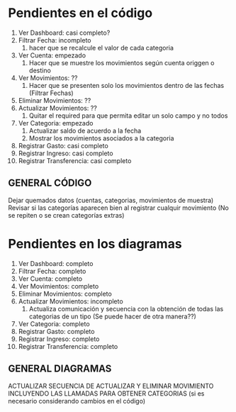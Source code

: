 # Pendientes en el código

1. Ver Dashboard: casi completo?
2. Filtrar Fecha: incompleto
   1. hacer que se recalcule el valor de cada categoria
3. Ver Cuenta: empezado
   1. Hacer que se muestre los movimientos según cuenta origgen o destino
4. Ver Movimientos: ??
   1. Hacer que se presenten solo los movimientos dentro de las fechas (Filtrar Fechas)
5. Eliminar Movimientos: ??
6. Actualizar Movimientos: ??
   1. Quitar el required para que permita editar un solo campo y no todos
7. Ver Categoria: empezado
   1. Actualizar saldo de acuerdo a la fecha
   2. Mostrar los movimientos asociados a la categoria
8. Registrar Gasto: casi completo
9.  Registrar Ingreso: casi completo
10. Registrar Transferencia: casi completo

## GENERAL CÓDIGO
Dejar quemados datos (cuentas, categorias, movimientos de muestra)
Revisar si las categorías aparecen bien al registrar cualquir movimiento (No se repiten o se crean categorías extras)



# Pendientes en los diagramas

1. Ver Dashboard: completo
2. Filtrar Fecha: completo
3. Ver Cuenta: completo
4. Ver Movimientos: completo
5. Eliminar Movimientos: completo
6. Actualizar Movimientos: incompleto
   1. Actualiza comunicación y secuencia con la obtención de todas las categorias de un tipo (Se puede hacer de otra manera??)
7. Ver Categoria: completo
8. Registrar Gasto: completo
9.  Registrar Ingreso: completo
10. Registrar Transferencia: completo


## GENERAL DIAGRAMAS
ACTUALIZAR SECUENCIA DE ACTUALIZAR Y ELIMINAR MOVIMIENTO INCLUYENDO LAS LLAMADAS PARA OBTENER CATEGORIAS (si es necesario considerando cambios en el código)